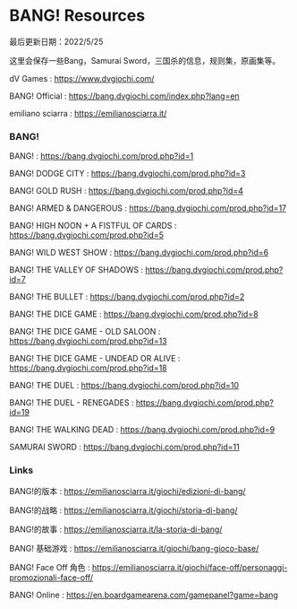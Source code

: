 # BANG! Resources

最后更新日期：2022/5/25

这里会保存一些Bang，Samurai Sword，三国杀的信息，规则集，原画集等。

dV Games : https://www.dvgiochi.com/

BANG! Official : https://bang.dvgiochi.com/index.php?lang=en

emiliano sciarra : https://emilianosciarra.it/

### BANG!

BANG! : https://bang.dvgiochi.com/prod.php?id=1

BANG! DODGE CITY : https://bang.dvgiochi.com/prod.php?id=3

BANG! GOLD RUSH : https://bang.dvgiochi.com/prod.php?id=4

BANG! ARMED & DANGEROUS : https://bang.dvgiochi.com/prod.php?id=17

BANG! HIGH NOON + A FISTFUL OF CARDS : https://bang.dvgiochi.com/prod.php?id=5

BANG! WILD WEST SHOW : https://bang.dvgiochi.com/prod.php?id=6

BANG! THE VALLEY OF SHADOWS : https://bang.dvgiochi.com/prod.php?id=7

BANG! THE BULLET : https://bang.dvgiochi.com/prod.php?id=2

BANG! THE DICE GAME : https://bang.dvgiochi.com/prod.php?id=8

BANG! THE DICE GAME - OLD SALOON : https://bang.dvgiochi.com/prod.php?id=13

BANG! THE DICE GAME - UNDEAD OR ALIVE : https://bang.dvgiochi.com/prod.php?id=18

BANG! THE DUEL : https://bang.dvgiochi.com/prod.php?id=10

BANG! THE DUEL - RENEGADES : https://bang.dvgiochi.com/prod.php?id=19

BANG! THE WALKING DEAD : https://bang.dvgiochi.com/prod.php?id=9

SAMURAI SWORD : https://bang.dvgiochi.com/prod.php?id=11

### Links

BANG!的版本 : https://emilianosciarra.it/giochi/edizioni-di-bang/

BANG!的战略 : https://emilianosciarra.it/giochi/storia-di-bang/

BANG!的故事 : https://emilianosciarra.it/la-storia-di-bang/

BANG! 基础游戏 : https://emilianosciarra.it/giochi/bang-gioco-base/

BANG! Face Off 角色 : https://emilianosciarra.it/giochi/face-off/personaggi-promozionali-face-off/

BANG! Online : https://en.boardgamearena.com/gamepanel?game=bang
